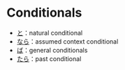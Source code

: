 # Conditionals

- [と](と)：natural conditional
- [なら](なら)：assumed context conditional
- [ば](・ば)：general conditionals
- [たら](・たら)：past conditional